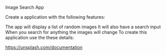 Image Search App


Create a application with the following features:

The app will display a list of random images
It will also have a search input
When you search for anything the images will change
To create this application use the these details:

https://unsplash.com/documentation